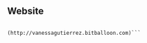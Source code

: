 **Website**
-------------

```using html, css for the moment

(http://vanessagutierrez.bitballoon.com)```
